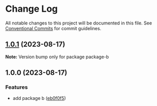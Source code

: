 # Change Log

All notable changes to this project will be documented in this file.
See [Conventional Commits](https://conventionalcommits.org) for commit guidelines.

## [1.0.1](https://github.com/clalexander/lerna-ci-test/compare/package-b@1.0.0...package-b@1.0.1) (2023-08-17)

**Note:** Version bump only for package package-b





## 1.0.0 (2023-08-17)


### Features

* add package b ([eb0f0f5](https://github.com/clalexander/lerna-ci-test/commit/eb0f0f5840fae3f5f3174e03c9bf0e371624d7d8))
